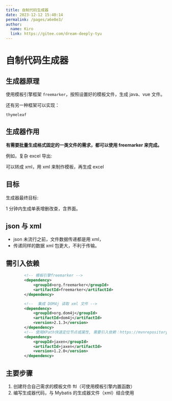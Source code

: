 ```yaml
---
title: 自制代码生成器
date: 2023-12-12 15:40:14
permalink: /pages/a6e0e3/
author: 
  name: Kiro
  link: https://gitee.com/dream-deeply-tyu
---
```

# 自制代码生成器

## 生成器原理

使用模板引擎框架 `freemarker`，按照设置好的模板文件，生成 java、vue 文件。

还有另一种框架可以实现：

`thymeleaf`

## 生成器作用

**有需要批量生成格式固定的一类文件的需求，都可以使用 freemarker 来完成。**



例如，复杂 excel 导出: 

可以转成 xml，用 xml 来制作模板，再生成 excel

## 目标

生成器最终目标: 

1 分钟内生成单表增删改查，含界面。

## json 与 xml

- json 未流行之前，文件数据传递都是用 xml，
- 传递同样的数据 xml 包更大，不利于传输。

## 需引入依赖

```xml
        <!-- 模板引擎freemarker -->
        <dependency>
            <groupId>org.freemarker</groupId>
            <artifactId>freemarker</artifactId>
        </dependency>

        <!--  集成 DOM4j 读取 xml 文件 -->
        <dependency>
            <groupId>org.dom4j</groupId>
            <artifactId>dom4j</artifactId>
            <version>2.1.3</version>
        </dependency>
        <!-- 使用XPath快速定位节点或属性, 需要引入依赖：https://mvnrepository.com/artifact/jaxen/jaxen -->
        <dependency>
            <groupId>jaxen</groupId>
            <artifactId>jaxen</artifactId>
            <version>1.2.0</version>
        </dependency>
```



## 主要步骤

1. 创建符合自己需求的模板文件 ftl（可使用模板引擎内置函数）
2. 编写生成器代码，与 Mybatis 的生成器文件（xml）结合使用

